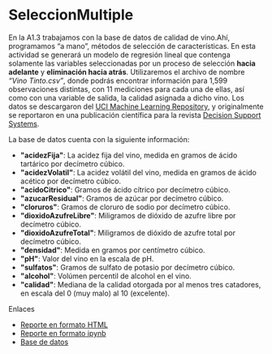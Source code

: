 # SeleccionMultiple
En la A1.3 trabajamos con la base de datos de calidad de vino.Ahí, 
programamos “a mano”, métodos de selección de características. En 
esta actividad se generará un modelo de regresión lineal  que contenga solamente 
las variables seleccionadas por un proceso de selección **hacia adelante** y **eliminación hacia atrás**. 
Utilizaremos el archivo de nombre *“Vino Tinto.csv”*, donde podrás encontrar información para 1,599 observaciones distintas, con 11 mediciones para cada una de ellas, así como con una variable de salida, la calidad asignada a dicho vino. Los datos se descargaron del [UCI Machine Learning Repository](https://archive.ics.uci.edu/dataset/186/wine+quality), y originalmente se reportaron en una publicación científica para la revista [Decision Support Systems](https://www.sciencedirect.com/science/article/abs/pii/S0167923609001377?via%3Dihub).

La base de datos cuenta con la siguiente información:
- **"acidezFija"**: La acidez fija del vino, medida en gramos de ácido tartárico por decímetro cúbico.
- **"acidezVolatil"**: La acidez volátil del vino, medida en gramos de ácido acético por decímetro cúbico.
- **"acidoCitrico"**: Gramos de ácido cítrico por decímetro cúbico.
- **"azucarResidual"**: Gramos de azúcar por decímetro cúbico.
- **"cloruros"**: Gramos de cloruro de sodio por decímetro cúbico.
- **"dioxidoAzufreLibre"**: Miligramos de dióxido de azufre libre por decímetro cúbico.
- **"dioxidoAzufreTotal"**: Miligramos de dióxido de azufre total por decímetro cúbico.
- **"densidad"**: Medida en gramos por centímetro cúbico.
- **"pH"**: Valor del vino en la escala de pH.
- **"sulfatos"**: Gramos de sulfato de potasio por decímetro cúbico.
- **"alcohol"**: Volúmen percentil de alcohol en el vino.
- **"calidad"**: Mediana de la calidad otorgada por al menos tres catadores, en escala del 0 (muy malo) al 10 (excelente).




Enlaces
- [Reporte en formato HTML](A1.4_641675.html)
- [Reporte en formato ipynb](A1.4_641675.ipynb)
- [Base de datos](Vino%20Tinto.csv)
